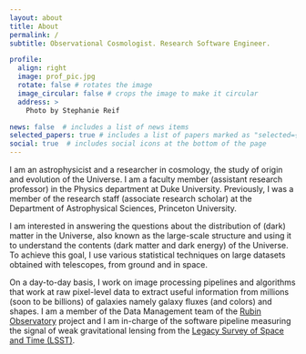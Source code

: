 ```yaml
---
layout: about
title: About
permalink: /
subtitle: Observational Cosmologist. Research Software Engineer.

profile:
  align: right
  image: prof_pic.jpg
  rotate: false # rotates the image
  image_circular: false # crops the image to make it circular
  address: >
    Photo by Stephanie Reif

news: false  # includes a list of news items
selected_papers: true # includes a list of papers marked as "selected={true}"
social: true  # includes social icons at the bottom of the page
---
```


I am an astrophysicist and a researcher in cosmology, the study of origin and evolution of the Universe.
I am a faculty member (assistant research professor) in the Physics department at Duke University.
Previously, I was a member of the research staff (associate research scholar) at the Department of Astrophysical Sciences, Princeton University.
<!-- I obtained my [Ph.D.](https://www.cmu.edu/physics/news-events/news-archive/2016/first_graduate_fall_2016.html) in [Physics](http://www.cmu.edu/physics) at [Carnegie Mellon University](http://www.cmu.edu). -->

I am interested in answering the questions about the distribution of (dark) matter in the Universe, also known as the large-scale structure and using it to understand the contents (dark matter and dark energy) of the Universe.
To achieve this goal, I use various statistical techniques on large datasets obtained with telescopes, from ground and in space.

On a day-to-day basis, I work on image processing pipelines and algorithms that work at raw pixel-level data to extract useful information from millions (soon to be billions) of galaxies namely galaxy fluxes (and colors) and shapes.
I am a member of the Data Management team of the [Rubin Observatory](https://www.vro.org/) project and I am in-charge of the software pipeline measuring the signal of weak gravitational lensing from the [Legacy Survey of Space and Time (LSST)](https://www.lsst.org/).
